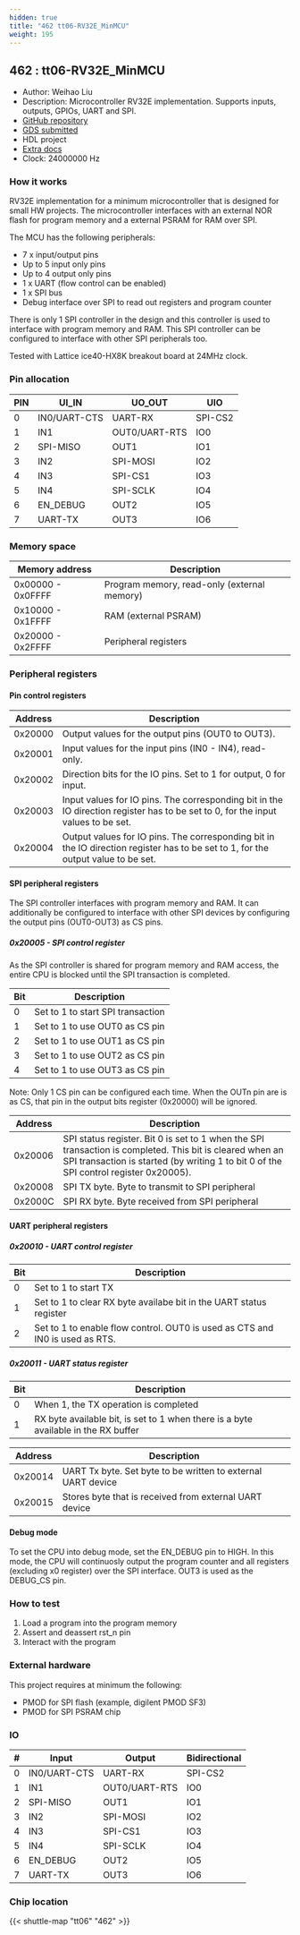 ```yaml
---
hidden: true
title: "462 tt06-RV32E_MinMCU"
weight: 195
---
```


## 462 : tt06-RV32E_MinMCU

* Author: Weihao Liu
* Description: Microcontroller RV32E implementation. Supports inputs, outputs, GPIOs, UART and SPI.
* [GitHub repository](https://github.com/liu3hao/tt06-rv32e_minmcu)
* [GDS submitted](https://github.com/liu3hao/tt06-rv32e_minmcu/actions/runs/8749777779)
* HDL project
* [Extra docs](None)
* Clock: 24000000 Hz

### How it works

RV32E implementation for a minimum microcontroller that is designed for small HW projects. The microcontroller interfaces with an external NOR flash for program memory and a external PSRAM for RAM over SPI.

The MCU has the following peripherals:

- 7 x input/output pins
- Up to 5 input only pins
- Up to 4 output only pins
- 1 x UART (flow control can be enabled)
- 1 x SPI bus
- Debug interface over SPI to read out registers and program counter

There is only 1 SPI controller in the design and this controller is used to interface with program memory and RAM. This SPI controller can be configured to interface with other SPI peripherals too.

Tested with Lattice ice40-HX8K breakout board at 24MHz clock.

### Pin allocation

PIN | UI_IN | UO_OUT | UIO
--|--|--|--
0 | IN0/UART-CTS | UART-RX          | SPI-CS2
1 | IN1          | OUT0/UART-RTS    | IO0
2 | SPI-MISO     | OUT1             | IO1
3 | IN2          | SPI-MOSI         | IO2
4 | IN3          | SPI-CS1          | IO3
5 | IN4          | SPI-SCLK         | IO4
6 | EN_DEBUG     | OUT2             | IO5
7 | UART-TX      | OUT3             | IO6

### Memory space

Memory address | Description
--|--
0x00000 - 0x0FFFF | Program memory, read-only (external memory)
0x10000 - 0x1FFFF | RAM (external PSRAM)
0x20000 - 0x2FFFF | Peripheral registers

### Peripheral registers

#### Pin control registers

Address | Description
--|--
0x20000 | Output values for the output pins (OUT0 to OUT3).
0x20001 | Input values for the input pins (IN0 - IN4), read-only.
0x20002 | Direction bits for the IO pins. Set to 1 for output, 0 for input.
0x20003 | Input values for IO pins. The corresponding bit in the IO direction register has to be set to 0, for the input values to be set.
0x20004 | Output values for IO pins. The corresponding bit in the IO direction register has to be set to 1, for the output value to be set.

#### SPI peripheral registers

The SPI controller interfaces with program memory and RAM. It can additionally be configured to interface with other SPI devices by configuring the output pins (OUT0-OUT3) as CS pins.

##### 0x20005 - SPI control register

As the SPI controller is shared for program memory and RAM access, the entire CPU is blocked until the SPI transaction is completed.

Bit | Description
--|--
0 | Set to 1 to start SPI transaction
1 | Set to 1 to use OUT0 as CS pin
2 | Set to 1 to use OUT1 as CS pin
3 | Set to 1 to use OUT2 as CS pin
4 | Set to 1 to use OUT3 as CS pin

Note: Only 1 CS pin can be configured each time. When the OUTn pin are is as CS, that pin in the output bits register (0x20000) will be ignored.

Address | Description
--|--
0x20006 | SPI status register. Bit 0 is set to 1 when the SPI transaction is completed. This bit is cleared when an SPI transaction is started (by writing 1 to bit 0 of the SPI control register 0x20005).
0x20008 | SPI TX byte. Byte to transmit to SPI peripheral
0x2000C | SPI RX byte. Byte received from SPI peripheral

#### UART peripheral registers

##### 0x20010 - UART control register

Bit | Description
--|--
0 | Set to 1 to start TX
1 | Set to 1 to clear RX byte availabe bit in the UART status register
2 | Set to 1 to enable flow control. OUT0 is used as CTS and IN0 is used as RTS.

##### 0x20011 - UART status register

Bit | Description
--|--
0 | When 1, the TX operation is completed
1 | RX byte available bit, is set to 1 when there is a byte available in the RX buffer

Address | Description
--|--
0x20014 | UART Tx byte. Set byte to be written to external UART device
0x20015 | Stores byte that is received from external UART device

#### Debug mode

To set the CPU into debug mode, set the EN_DEBUG pin to HIGH. In this mode, the CPU will continuosly output the program counter and all registers (excluding x0 register) over the SPI interface. OUT3 is used as the DEBUG_CS pin.

### How to test

1. Load a program into the program memory
2. Assert and deassert rst_n pin
3. Interact with the program

### External hardware

This project requires at minimum the following:

- PMOD for SPI flash (example, digilent PMOD SF3)
- PMOD for SPI PSRAM chip


### IO

| # | Input          | Output         | Bidirectional   |
| - | -------------- | -------------- | --------------- |
| 0 | IN0/UART-CTS | UART-RX | SPI-CS2 |
| 1 | IN1 | OUT0/UART-RTS | IO0 |
| 2 | SPI-MISO | OUT1 | IO1 |
| 3 | IN2 | SPI-MOSI | IO2 |
| 4 | IN3 | SPI-CS1 | IO3 |
| 5 | IN4 | SPI-SCLK | IO4 |
| 6 | EN_DEBUG | OUT2 | IO5 |
| 7 | UART-TX | OUT3 | IO6 |

### Chip location

{{< shuttle-map "tt06" "462" >}}
